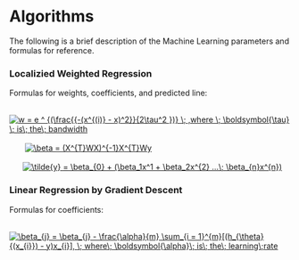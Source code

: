 # Algorithms

The following is a brief description of the Machine Learning parameters and formulas for
reference.

### Localizied Weighted Regression

Formulas for weights, coefficients, and predicted line: <br />

&nbsp;&nbsp;&nbsp;&nbsp;&nbsp;&nbsp; <a href="https://www.codecogs.com/eqnedit.php?latex=w&space;=&space;e&space;^&space;{(\frac{{-(x^{(i)}&space;-&space;x)^2}}{2\tau^2&space;})}&space;\;&space;,where&space;\;&space;\tau&space;\;&space;is\;&space;the\;&space;bandwidth" target="_blank"><img src="https://latex.codecogs.com/gif.latex?w&space;=&space;e&space;^&space;{(\frac{{-(x^{(i)}&space;-&space;x)^2}}{2\tau^2&space;})}&space;\;&space;,where&space;\;&space;\tau&space;\;&space;is\;&space;the\;&space;bandwidth" title="w = e ^ {(\frac{{-(x^{(i)} - x)^2}}{2\tau^2 })} \; ,where \; \boldsymbol{\tau} \; is\; the\; bandwidth" /></a> <br />
<br />
&nbsp;&nbsp;&nbsp;&nbsp;&nbsp;&nbsp; <a href="https://www.codecogs.com/eqnedit.php?latex=\beta&space;=&space;(X^{T}WX)^{-1}X^{T}Wy" target="_blank"><img src="https://latex.codecogs.com/gif.latex?\beta&space;=&space;(X^{T}WX)^{-1}X^{T}Wy" title="\beta = (X^{T}WX)^{-1}X^{T}Wy" /></a> <br />
<br />
&nbsp;&nbsp;&nbsp;&nbsp;&nbsp;&nbsp;<a href="https://www.codecogs.com/eqnedit.php?latex=\tilde{y}&space;=&space;\beta_{0}&space;&plus;&space;(\beta_1x^1&space;&plus;&space;\beta_2x^{2}&space;...\;&space;\beta_{n-1}x^{n-1})" target="_blank"><img src="https://latex.codecogs.com/gif.latex?\tilde{y}&space;=&space;\beta_{0}&space;&plus;&space;(\beta_1x^1&space;&plus;&space;\beta_2x^{2}&space;...\;&space;\beta_{n}x^{n})" title="\tilde{y} = \beta_{0} + (\beta_1x^1 + \beta_2x^{2} ...\; \beta_{n}x^{n})" /></a>

### Linear Regression by Gradient Descent

Formulas for coefficients: <br />

&nbsp;&nbsp;&nbsp;&nbsp;&nbsp;&nbsp; <a href="https://www.codecogs.com/eqnedit.php?latex=\beta_{j}&space;=&space;\beta_{j}&space;-&space;\frac{\alpha}{m}&space;\sum_{i&space;=&space;1}^{m}[(h_{\theta}{(x_{i}})&space;-&space;y)x_{i}],&space;\;&space;where\;&space;\boldsymbol{\alpha}\;&space;is\;&space;the\;&space;learning\;rate" target="_blank"><img src="https://latex.codecogs.com/gif.latex?\beta_{j}&space;=&space;\beta_{j}&space;-&space;\frac{\alpha}{m}&space;\sum_{i&space;=&space;1}^{m}[(h_{\theta}{(x_{i}})&space;-&space;y)x_{i}],&space;\;&space;where\;&space;\boldsymbol{\alpha}\;&space;is\;&space;the\;&space;learning\;rate" title="\beta_{j} = \beta_{j} - \frac{\alpha}{m} \sum_{i = 1}^{m}[(h_{\theta}{(x_{i}}) - y)x_{i}], \; where\; \boldsymbol{\alpha}\; is\; the\; learning\;rate" /></a> <br />
